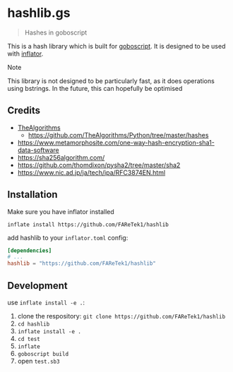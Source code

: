 # hashlib.gs

> Hashes in goboscript 

This is a hash library which is built for [goboscript](https://github.com/aspizu/goboscript).
It is designed to be used with [inflator](https://github.com/faretek1/inflator).

> [!NOTE]
> This library is not designed to be particularly fast, as it does operations using bstrings. 
> In the future, this can hopefully be optimised

## Credits

- [TheAlgorithms](https://thealgorithms.github.io/Python/autoapi/hashes/index.html)
    - https://github.com/TheAlgorithms/Python/tree/master/hashes
- https://www.metamorphosite.com/one-way-hash-encryption-sha1-data-software
- https://sha256algorithm.com/
- https://github.com/thomdixon/pysha2/tree/master/sha2
- https://www.nic.ad.jp/ja/tech/ipa/RFC3874EN.html


## Installation

Make sure you have inflator installed

`inflate install https://github.com/FAReTek1/hashlib`

add hashlib to your `inflator.toml` config:
```toml
[dependencies]
# ...
hashlib = "https://github.com/FAReTek1/hashlib"
```

## Development

use `inflate install -e .`:

1. clone the respository: `git clone https://github.com/FAReTek1/hashlib`
2. `cd hashlib`
3. `inflate install -e .`
4. `cd test`
5. `inflate`
6. `goboscript build`
7. open `test.sb3`
